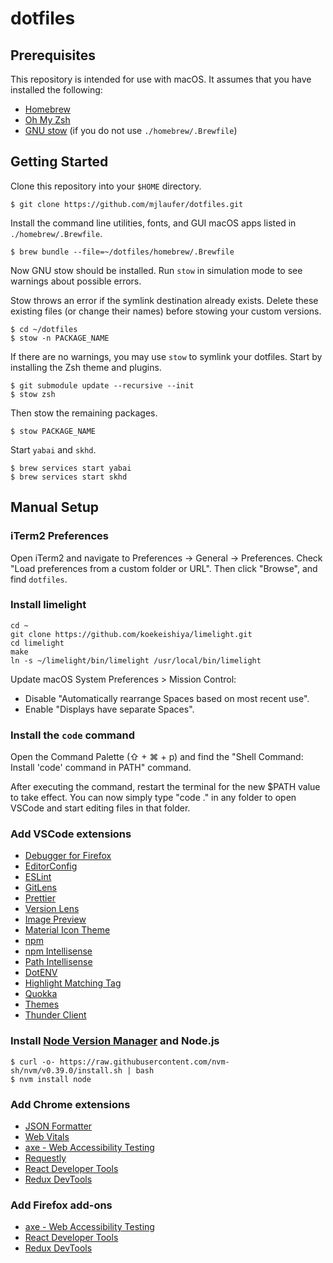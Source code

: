 # dotfiles

## Prerequisites

This repository is intended for use with macOS. It assumes that you have installed the following:

- [Homebrew](https://brew.sh/)
- [Oh My Zsh](https://github.com/ohmyzsh/ohmyzsh)
- [GNU stow](http://www.gnu.org/software/stow/) (if you do not use `./homebrew/.Brewfile`)

## Getting Started

Clone this repository into your `$HOME` directory.

```
$ git clone https://github.com/mjlaufer/dotfiles.git
```

Install the command line utilities, fonts, and GUI macOS apps listed in `./homebrew/.Brewfile`.

```
$ brew bundle --file=~/dotfiles/homebrew/.Brewfile
```

Now GNU stow should be installed. Run `stow` in simulation mode to see warnings about possible errors.

Stow throws an error if the symlink destination already exists. Delete these existing files (or change their names) before stowing your custom versions.
```
$ cd ~/dotfiles
$ stow -n PACKAGE_NAME
```

If there are no warnings, you may use `stow` to symlink your dotfiles. Start by installing the Zsh theme and plugins.

```
$ git submodule update --recursive --init
$ stow zsh
```

Then stow the remaining packages.

```
$ stow PACKAGE_NAME
```

Start `yabai` and `skhd`.

```
$ brew services start yabai
$ brew services start skhd
```

## Manual Setup

### iTerm2 Preferences

Open iTerm2 and navigate to Preferences -> General -> Preferences. Check "Load preferences from a custom folder or URL". Then click "Browse", and find `dotfiles`.
### Install limelight

```
cd ~
git clone https://github.com/koekeishiya/limelight.git
cd limelight
make
ln -s ~/limelight/bin/limelight /usr/local/bin/limelight
```

Update macOS System Preferences > Mission Control:
- Disable "Automatically rearrange Spaces based on most recent use".
- Enable "Displays have separate Spaces".

### Install the `code` command

Open the Command Palette (⇧ + ⌘ + p) and find the "Shell Command: Install 'code' command in PATH" command.

After executing the command, restart the terminal for the new $PATH value to take effect. You can now simply type "code ." in any folder to open VSCode and start editing files in that folder.

### Add VSCode extensions

- [Debugger for Firefox](https://marketplace.visualstudio.com/items?itemName=firefox-devtools.vscode-firefox-debug)
- [EditorConfig](https://marketplace.visualstudio.com/items?itemName=EditorConfig.EditorConfig)
- [ESLint](https://marketplace.visualstudio.com/items?itemName=dbaeumer.vscode-eslint)
- [GitLens](https://marketplace.visualstudio.com/items?itemName=eamodio.gitlens)
- [Prettier](https://marketplace.visualstudio.com/items?itemName=esbenp.prettier-vscode)
- [Version Lens](https://marketplace.visualstudio.com/items?itemName=pflannery.vscode-versionlens)
- [Image Preview](https://marketplace.visualstudio.com/items?itemName=kisstkondoros.vscode-gutter-preview)
- [Material Icon Theme](https://marketplace.visualstudio.com/items?itemName=PKief.material-icon-theme)
- [npm](https://marketplace.visualstudio.com/items?itemName=eg2.vscode-npm-script&ssr=false#review-details)
- [npm Intellisense](https://marketplace.visualstudio.com/items?itemName=christian-kohler.npm-intellisense)
- [Path Intellisense](https://marketplace.visualstudio.com/items?itemName=christian-kohler.path-intellisense)
- [DotENV](https://marketplace.visualstudio.com/items?itemName=mikestead.dotenv)
- [Highlight Matching Tag](https://marketplace.visualstudio.com/items?itemName=vincaslt.highlight-matching-tag)
- [Quokka](https://marketplace.visualstudio.com/items?itemName=WallabyJs.quokka-vscode)
- [Themes](https://marketplace.visualstudio.com/items?itemName=mjlaufer.vscode-themes)
- [Thunder Client](https://marketplace.visualstudio.com/items?itemName=rangav.vscode-thunder-client)

### Install [Node Version Manager](https://github.com/nvm-sh/nvm) and Node.js

```
$ curl -o- https://raw.githubusercontent.com/nvm-sh/nvm/v0.39.0/install.sh | bash
$ nvm install node
```

### Add Chrome extensions

- [JSON Formatter](https://chrome.google.com/webstore/detail/json-formatter/bcjindcccaagfpapjjmafapmmgkkhgoa?hl=en)
- [Web Vitals](https://chrome.google.com/webstore/detail/web-vitals/ahfhijdlegdabablpippeagghigmibma?hl=en)
- [axe - Web Accessibility Testing](https://chrome.google.com/webstore/detail/axe-web-accessibility-tes/lhdoppojpmngadmnindnejefpokejbdd?hl=en-US)
- [Requestly](https://chrome.google.com/webstore/detail/requestly-redirect-url-mo/mdnleldcmiljblolnjhpnblkcekpdkpa?hl=en)
- [React Developer Tools](https://chrome.google.com/webstore/detail/react-developer-tools/fmkadmapgofadopljbjfkapdkoienihi?hl=en)
- [Redux DevTools](https://chrome.google.com/webstore/detail/redux-devtools/lmhkpmbekcpmknklioeibfkpmmfibljd)

### Add Firefox add-ons

- [axe - Web Accessibility Testing](https://addons.mozilla.org/en-US/firefox/addon/axe-devtools/)
- [React Developer Tools](https://addons.mozilla.org/en-US/firefox/addon/react-devtools/)
- [Redux DevTools](https://addons.mozilla.org/en-US/firefox/addon/reduxdevtools/)

